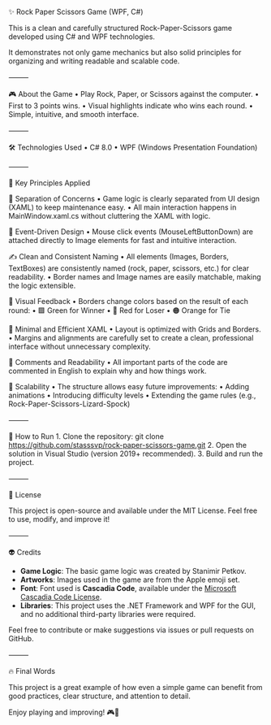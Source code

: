 ✨ Rock Paper Scissors Game (WPF, C#)

This is a clean and carefully structured Rock-Paper-Scissors game developed using C# and WPF technologies.

It demonstrates not only game mechanics but also solid principles for organizing and writing readable and scalable code.

⸻

🎮 About the Game
	•	Play Rock, Paper, or Scissors against the computer.
	•	First to 3 points wins.
	•	Visual highlights indicate who wins each round.
	•	Simple, intuitive, and smooth interface.

⸻

🛠 Technologies Used
	•	C# 8.0
	•	WPF (Windows Presentation Foundation)

⸻

🧠 Key Principles Applied

💂 Separation of Concerns
	•	Game logic is clearly separated from UI design (XAML) to keep maintenance easy.
	•	All main interaction happens in MainWindow.xaml.cs without cluttering the XAML with logic.

🎯 Event-Driven Design
	•	Mouse click events (MouseLeftButtonDown) are attached directly to Image elements for fast and intuitive interaction.

✍️ Clean and Consistent Naming
	•	All elements (Images, Borders, TextBoxes) are consistently named (rock, paper, scissors, etc.) for clear readability.
	•	Border names and Image names are easily matchable, making the logic extensible.

🌈 Visual Feedback
	•	Borders change colors based on the result of each round:
	•	🟩 Green for Winner
	•	🔵 Red for Loser
	•	🟠 Orange for Tie

🧹 Minimal and Efficient XAML
	•	Layout is optimized with Grids and Borders.
	•	Margins and alignments are carefully set to create a clean, professional interface without unnecessary complexity.

💬 Comments and Readability
	•	All important parts of the code are commented in English to explain why and how things work.

🚀 Scalability
	•	The structure allows easy future improvements:
	•	Adding animations
	•	Introducing difficulty levels
	•	Extending the game rules (e.g., Rock-Paper-Scissors-Lizard-Spock)

⸻

🚀 How to Run
	1.	Clone the repository:
	git clone https://github.com/stasssvp/rock-paper-scissors-game.git
	2.	Open the solution in Visual Studio (version 2019+ recommended).
	3.	Build and run the project.

⸻

📄 License

This project is open-source and available under the MIT License.
Feel free to use, modify, and improve it!

⸻

👽 Credits

- **Game Logic**: The basic game logic was created by Stanimir Petkov.
- **Artworks**: Images used in the game are from the Apple emoji set.
- **Font**: Font used is **Cascadia Code**, available under the [Microsoft Cascadia Code License](https://github.com/microsoft/cascadia-code).
- **Libraries**: This project uses the .NET Framework and WPF for the GUI, and no additional third-party libraries were required.

Feel free to contribute or make suggestions via issues or pull requests on GitHub.

⸻

🔥 Final Words

This project is a great example of how even a simple game can benefit from good practices, clear structure, and attention to detail.

Enjoy playing and improving! 🎮🎉
